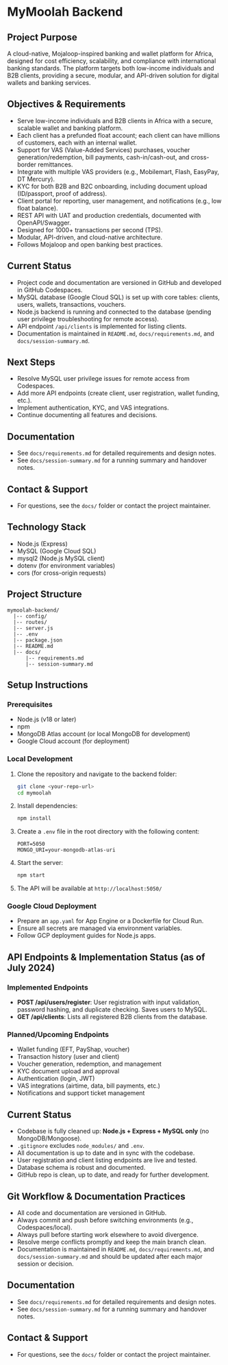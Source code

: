 # MyMoolah Backend

## Project Purpose
A cloud-native, Mojaloop-inspired banking and wallet platform for Africa, designed for cost efficiency, scalability, and compliance with international banking standards. The platform targets both low-income individuals and B2B clients, providing a secure, modular, and API-driven solution for digital wallets and banking services.

## Objectives & Requirements
- Serve low-income individuals and B2B clients in Africa with a secure, scalable wallet and banking platform.
- Each client has a prefunded float account; each client can have millions of customers, each with an internal wallet.
- Support for VAS (Value-Added Services) purchases, voucher generation/redemption, bill payments, cash-in/cash-out, and cross-border remittances.
- Integrate with multiple VAS providers (e.g., Mobilemart, Flash, EasyPay, DT Mercury).
- KYC for both B2B and B2C onboarding, including document upload (ID/passport, proof of address).
- Client portal for reporting, user management, and notifications (e.g., low float balance).
- REST API with UAT and production credentials, documented with OpenAPI/Swagger.
- Designed for 1000+ transactions per second (TPS).
- Modular, API-driven, and cloud-native architecture.
- Follows Mojaloop and open banking best practices.

## Current Status
- Project code and documentation are versioned in GitHub and developed in GitHub Codespaces.
- MySQL database (Google Cloud SQL) is set up with core tables: clients, users, wallets, transactions, vouchers.
- Node.js backend is running and connected to the database (pending user privilege troubleshooting for remote access).
- API endpoint `/api/clients` is implemented for listing clients.
- Documentation is maintained in `README.md`, `docs/requirements.md`, and `docs/session-summary.md`.

## Next Steps
- Resolve MySQL user privilege issues for remote access from Codespaces.
- Add more API endpoints (create client, user registration, wallet funding, etc.).
- Implement authentication, KYC, and VAS integrations.
- Continue documenting all features and decisions.

## Documentation
- See `docs/requirements.md` for detailed requirements and design notes.
- See `docs/session-summary.md` for a running summary and handover notes.

## Contact & Support
- For questions, see the `docs/` folder or contact the project maintainer.

## Technology Stack
- Node.js (Express)
- MySQL (Google Cloud SQL)
- mysql2 (Node.js MySQL client)
- dotenv (for environment variables)
- cors (for cross-origin requests)

## Project Structure
```
mymoolah-backend/
  |-- config/
  |-- routes/
  |-- server.js
  |-- .env
  |-- package.json
  |-- README.md
  |-- docs/
      |-- requirements.md
      |-- session-summary.md
```

## Setup Instructions

### Prerequisites
- Node.js (v18 or later)
- npm
- MongoDB Atlas account (or local MongoDB for development)
- Google Cloud account (for deployment)

### Local Development
1. Clone the repository and navigate to the backend folder:
   ```bash
   git clone <your-repo-url>
   cd mymoolah
   ```
2. Install dependencies:
   ```bash
   npm install
   ```
3. Create a `.env` file in the root directory with the following content:
   ```env
   PORT=5050
   MONGO_URI=your-mongodb-atlas-uri
   ```
4. Start the server:
   ```bash
   npm start
   ```
5. The API will be available at `http://localhost:5050/`

### Google Cloud Deployment
- Prepare an `app.yaml` for App Engine or a Dockerfile for Cloud Run.
- Ensure all secrets are managed via environment variables.
- Follow GCP deployment guides for Node.js apps.

## API Endpoints & Implementation Status (as of July 2024)

### Implemented Endpoints
- **POST /api/users/register**: User registration with input validation, password hashing, and duplicate checking. Saves users to MySQL.
- **GET /api/clients**: Lists all registered B2B clients from the database.

### Planned/Upcoming Endpoints
- Wallet funding (EFT, PayShap, voucher)
- Transaction history (user and client)
- Voucher generation, redemption, and management
- KYC document upload and approval
- Authentication (login, JWT)
- VAS integrations (airtime, data, bill payments, etc.)
- Notifications and support ticket management

## Current Status
- Codebase is fully cleaned up: **Node.js + Express + MySQL only** (no MongoDB/Mongoose).
- `.gitignore` excludes `node_modules/` and `.env`.
- All documentation is up to date and in sync with the codebase.
- User registration and client listing endpoints are live and tested.
- Database schema is robust and documented.
- GitHub repo is clean, up to date, and ready for further development.

## Git Workflow & Documentation Practices
- All code and documentation are versioned in GitHub.
- Always commit and push before switching environments (e.g., Codespaces/local).
- Always pull before starting work elsewhere to avoid divergence.
- Resolve merge conflicts promptly and keep the main branch clean.
- Documentation is maintained in `README.md`, `docs/requirements.md`, and `docs/session-summary.md` and should be updated after each major session or decision.

## Documentation
- See `docs/requirements.md` for detailed requirements and design notes.
- See `docs/session-summary.md` for a running summary and handover notes.

## Contact & Support
- For questions, see the `docs/` folder or contact the project maintainer. 

